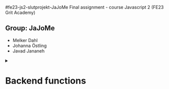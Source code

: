 #fe23-js2-slutprojekt-JaJoMe
Final assignment - course Javascript 2 (FE23 Grit Academy)

## Group: JaJoMe

- Melker Dahl
- Johanna Östling
- Javad Jananeh
<details>
<summary><h1>Backend functions</h1></summary>

<details><summary>
    <h3>functions found in handledatabase.ts</h3>
</summary>

#### readDatabase()

> Reads db.json and returns the object

#### writeDatabase()

> Rewrites db.json with new additions to the users array

</details>
<details>
    
<summary>
        <h3>functions found in users.ts</h3>
    </summary>
    
    #### getUsers()
    
    > Uses readDatabase() and returns the users array in db.json
    
    #### getUsersWithoutPassword
    
    > Same as getUsers() but without the user.password property
    
    #### getUser(id)
    
    > Returns a single user by using find() to match the user.id provided in the paramater
    
    #### logIn(userName, userPassword)
    
    > Loops over getUsers() and returns a single userWithoutPassword if user.name and user.password matches the parameters
    >
    > **json format for this is:**_{"name": "username","password":"password"}_
    
    #### getUserData(userId,dataType)
    
    > Uses getUser(userId) and returns either the user.comments array or the user.posts array depending on the dataType paramater (either "comments" or "posts")
    >
    > **json format for this is:**_{"userId": "user.id","dataType":"comments"|"posts"}_
    
    #### addUser(user)
    
    > Creates a new user and adds it to the users array if the user.name is unique. user.id is randomly generated with crypto.randomUUID(). returns the user excluding the password
    >
    > **json format for this is:**_{"name":"name","password":"password","image":"src for img"}_
    
    #### deleteUser(id)
    
    > Deletes the user whose user.id matches the id provided in the paramater
</details>

<details>
    <summary>
        <h3>functions found in posts.ts</h3>
    </summary>
    
    #### getPost(userId,postId)
    
    > Uses getUser(userid) and returns the post if post.id matches the postId provided in the paramater
    >
    > **json format for this is:**_{"userId":"user.id","postId":"user.posts.postId"}_
    
    #### getCategory(category)
    
    > Returns an array with all posts that matches post.category to the category provided in the paramater
    >
    > **json format for this is:**_{"category":"League of Legends" | "Bloodborne" | "Palworld"}_
    
    #### addPost(userId, post)
    
    > Creates a new post object and pushes it into user.posts array in the user whose user.id matches the userId provided in the paramater
    >
    > **json format for this is:**_{ "title": "post title","bread": "post content","category":"League of Legends" | "Bloodborne" | "Palworld", "comments":[]}_
    
    #### deletePost(userId, postId)
    
    > Deletes a post object if the user.id and posts.postId matches the userId and postId provided in the paramaters
    >
    > **json format for this is:**_{"userId":"user.id","postId":"user.posts.postId"}_
</details>
<details>
    
<summary>
        <h3>functions found in comments.ts</h3>
    </summary>
    
    #### addComment(userId,postId,commentText)
    
    > Creates a new comment and pushes it into the posts.post.comments array as well as the user.comments array of the user who made the request.
    >
    > **json format for this is:**_{"userId":"user.id","postId":"user.posts.postId","commentText":"the comment"}_
    
    #### deleteComment(commentId)
    
    > Deletes the comment that matches the user.comments.commentId with the commentId provided in the paramater.
    >
    > **json format for this is:**_{"commentId":"user.comments.comment.commentId"}_
</details>

</details>

